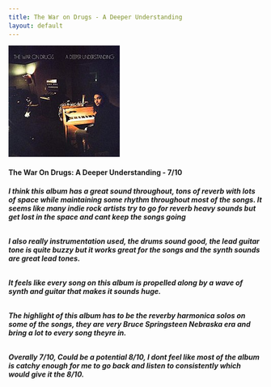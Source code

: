 ```yaml
---
title: The War on Drugs - A Deeper Understanding 
layout: default
---
```


<img src="/Photos/A deeper understanding cover.jpg" class="albumcover">
<h4>The War On Drugs: A Deeper Understanding - 7/10</h4>
<h5>I think this album has a great sound throughout, tons of reverb with lots of space while maintaining some rhythm throughout most of the songs. It seems like many indie rock artists try to go for reverb heavy sounds but get lost in the space and cant keep the songs going<br><br>


I also really instrumentation used, the drums sound good, the lead guitar tone is quite buzzy but it works great for the songs and the synth sounds are great lead tones.<br><br>

It feels like every song on this album is propelled along by a wave of synth and guitar that makes it sounds huge.<br><br>

The highlight of this album has to be the reverby harmonica solos on some of the songs, they are very Bruce Springsteen Nebraska era and bring a lot to every song theyre in.<br><br>

Overally 7/10, Could be a potential 8/10, I dont feel like most of the album is catchy enough for me to go back and listen to consistently which would give it the 8/10.

</h5>
